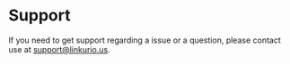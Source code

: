 # Support

If you need to get support regarding a issue or a question, please contact use at support@linkurio.us.
